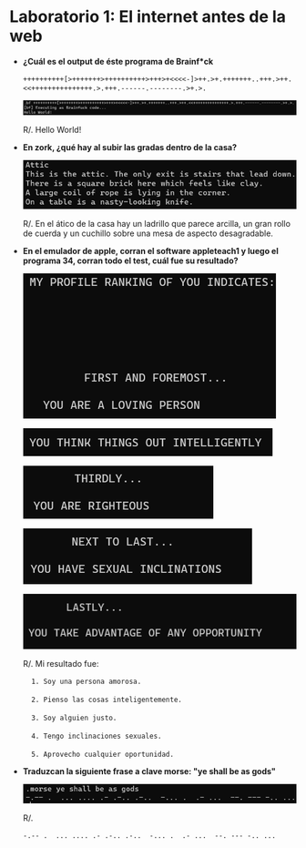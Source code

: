# Laboratorio 1: El internet antes de la web


- **¿Cuál es el output de éste programa de Brainf*ck**

    ```
    ++++++++++[>+++++++>++++++++++>+++>+<<<<-]>++.>+.+++++++..+++.>++.<<+++++++++++++++.>.+++.------.--------.>+.>.
    ```

    ![Ejercicio 1](/images/p1.png)

    R/. Hello World!



- **En zork, ¿qué hay al subir las gradas dentro de la casa?**

    ![Ejercicio 2](/images/p2.png)

    R/. En el ático de la casa hay un ladrillo que parece arcilla, un gran rollo de cuerda y un cuchillo sobre una mesa de aspecto desagradable.



- **En el emulador de apple, corran el software appleteach1 y luego el programa 34, corran todo el test, cuál fue su resultado?**

    ![Ejercicio 3.1](/images/p3_1.png)

    ![Ejercicio 3.2](/images/p3_2.png)

    ![Ejercicio 3.3](/images/p3_3.png)

    ![Ejercicio 3.4](/images/p3_4.png)

    ![Ejercicio 3.5](/images/p3_5.png)

    R/. Mi resultado fue:

        1. Soy una persona amorosa.

        2. Pienso las cosas inteligentemente.

        3. Soy alguien justo.

        4. Tengo inclinaciones sexuales.

        5. Aprovecho cualquier oportunidad.



- **Traduzcan la siguiente frase a clave morse: "ye shall be as gods"**

    

    ![Ejercicio 4](/images/p4.png)

    R/.
    ```
    -.-- .  ... .... .- .-.. .-..  -... .  .- ...  --. --- -.. ...
    ```

